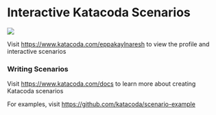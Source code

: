# Interactive Katacoda Scenarios

[![](http://shields.katacoda.com/katacoda/eppakaylnaresh/count.svg)](https://www.katacoda.com/eppakaylnaresh "Get your profile on Katacoda.com")

Visit https://www.katacoda.com/eppakaylnaresh to view the profile and interactive scenarios

### Writing Scenarios
Visit https://www.katacoda.com/docs to learn more about creating Katacoda scenarios

For examples, visit https://github.com/katacoda/scenario-example
